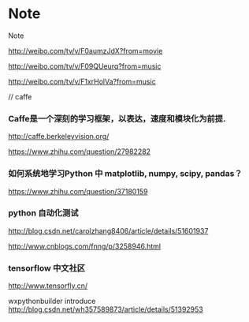 # Note
Note

http://weibo.com/tv/v/F0aumzJdX?from=movie

http://weibo.com/tv/v/F09QUeurq?from=music

http://weibo.com/tv/v/F1xrHolVa?from=music

// caffe

### Caffe是一个深刻的学习框架，以表达，速度和模块化为前提.
http://caffe.berkeleyvision.org/

https://www.zhihu.com/question/27982282

### 如何系统地学习Python 中 matplotlib, numpy, scipy, pandas？
https://www.zhihu.com/question/37180159

### python 自动化测试
http://blog.csdn.net/carolzhang8406/article/details/51601937

http://www.cnblogs.com/fnng/p/3258946.html

### tensorflow 中文社区

http://www.tensorfly.cn/


wxpythonbuilder introduce
http://blog.csdn.net/wh357589873/article/details/51392953



